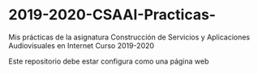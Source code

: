 # 2019-2020-CSAAI-Practicas-
Mis prácticas de la asignatura Construcción de Servicios y Aplicaciones Audiovisuales en Internet
Curso 2019-2020  

Este repositorio debe estar configura como una página web
